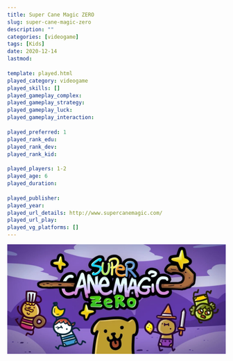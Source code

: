 ```yaml
---
title: Super Cane Magic ZERO
slug: super-cane-magic-zero
description: ""
categories: [videogame]
tags: [Kids]
date: 2020-12-14
lastmod: 

template: played.html
played_category: videogame
played_skills: []
played_gameplay_complex: 
played_gameplay_strategy: 
played_gameplay_luck: 
played_gameplay_interaction: 

played_preferred: 1
played_rank_edu: 
played_rank_dev: 
played_rank_kid: 

played_players: 1-2
played_age: 6
played_duration: 

played_publisher: 
played_year: 
played_url_details: http://www.supercanemagic.com/
played_url_play: 
played_vg_platforms: []
---
```


![](img/super_cane_magic_zero.webp)
